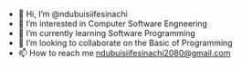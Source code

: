 - 👋 Hi, I’m @ndubuisiifesinachi
- 👀 I’m interested in Computer Software Engneering 
- 🌱 I’m currently learning Software Programming 
- 💞️ I’m looking to collaborate on the Basic of Programming 
- 📫 How to reach me ndubuisiifesinachi2080@gmail.com

<!---
ndubuisiifesinachi/ndubuisiifesinachi is a ✨ special ✨ repository because its `README.md` (this file) appears on your GitHub profile.
You can click the Preview link to take a look at your changes.
--->
